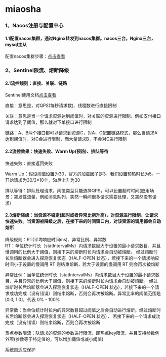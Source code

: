 # miaosha
### 1、Nacos注册与配置中心
#### 1.1配置nacos集群，通过Nginx转发到nacos集群。nacos三台，Nginx三台，mysql主从  
配置nacos集群步骤：[点击查看](https://nacos.io/zh-cn/docs/cluster-mode-quick-start.html)  
### 2、Sentinel限流、熔断降级  
#### 2.1流控规则：直接、关联、链路  
Sentinel使用文档[点击查看](https://sentinelguard.io/zh-cn/docs/basic-api-resource-rule.html)  

直接：意思是，对QPS(每秒请求数)、线程数进行直接限制  

关联：意思是当一个请求资源达到阈值时，对关联的资源进行限制。例如支付接口请求达到了阈值，那么就对下单接口进行限制  

链路：A、B两个接口都可以请求到资源C，对A、C配置链路模式，那么当请求A达到阈值时，对C会进行限制，而大量请求B，不会对C进行限制  
#### 2.2流控效果：快速失败、Warm Up(预热)、排队等待  
快速失败：直接返回失败  

Warm Up：假设阈值设置为30，官方的加载因子是3，我们设置预热时长为5。一开始请求为30/3=10个，5s后上升为30  

排队等待：排队处理请求，阈值类型只能选择QPS，可以设置超时时间(应用场景：突发性流量，例如消息队列，突然一瞬间很多请求需要处理，又突然没有请求)  
#### 2.3熔断降级：当资源不稳定(超时或者异常比例升高)，对资源进行限制，让请求快速失败。当资源被降级之后，在接下来的时间窗口内，对该资源的调用都会自动熔断
降级规则：RT(平均响应时间ms)、异常比例、异常数  
RT：单位统计时长（statIntervalMs）内请求数目大于设置的最小请求数目，并且慢调用的比例大于阈值，则接下来的熔断时长内请求会自动被熔断。
经过熔断时长后熔断器会进入探测恢复状态（HALF-OPEN 状态），若接下来的一个请求响应时间小于设置的慢调用 RT 则结束熔断，若大于设置的慢调用 RT 则会再次被熔断  

异常比例：当单位统计时长（statIntervalMs）内请求数目大于设置的最小请求数目，并且异常的比例大于阈值，则接下来的熔断时长内请求会自动被熔断。
经过熔断时长后熔断器会进入探测恢复状态（HALF-OPEN 状态），若接下来的一个请求成功完成（没有错误）则结束熔断，否则会再次被熔断。异常比率的阈值范围是 [0.0, 1.0]，代表 0% - 100%  

异常数：当单位统计时长内的异常数目超过阈值之后会自动进行熔断。经过熔断时长后熔断器会进入探测恢复状态（HALF-OPEN 状态），
若接下来的一个请求成功完成（没有错误）则结束熔断，否则会再次被熔断  

热点参数限流：队请求的资源的参数进行限流，即热点key限流，并且支持参数例外项(参数等于特定值的，可以增加阈值或减小阈值)  

系统自适应保护